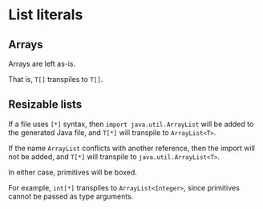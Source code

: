 # List literals

## Arrays

Arrays are left as-is.

That is, `T[]` transpiles to `T[]`.

## Resizable lists

If a file uses `[*]` syntax, then `import java.util.ArrayList` will be added to the generated Java file, and `T[*]` will transpile to `ArrayList<T>`.

If the name `ArrayList` conflicts with another reference, then the import will not be added, and `T[*]` will transpile to `java.util.ArrayList<T>`.

In either case, primitives will be boxed.

For example, `int[*]` transpiles to `ArrayList<Integer>`, since primitives cannot be passed as type arguments.
